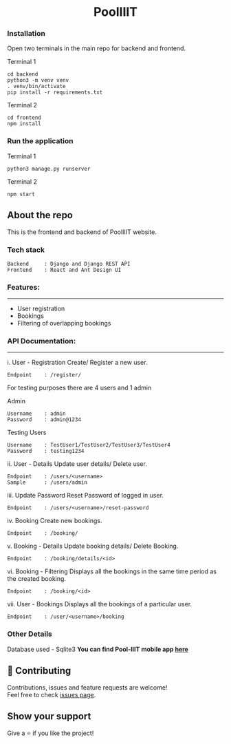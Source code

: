<h1 align="center">PoolIIIT</h1>

### Installation

Open two terminals in the main repo for backend and frontend.

Terminal 1

	cd backend
	python3 -m venv venv
	. venv/bin/activate
	pip install -r requirements.txt

Terminal 2
	
	cd frontend
	npm install

### Run the application

Terminal 1

	python3 manage.py runserver

Terminal 2
	
	npm start

## About the repo

This is the frontend and backend of PoolIIIT website.

### Tech stack 

	Backend 	: Django and Django REST API
	Frontend	: React and Ant Design UI

### Features:
---------
* User registration
* Bookings
* Filtering of overlapping bookings

### API Documentation:
-----------------

i. User - Registration
Create/ Register a new user.

	Endpoint 	: /register/

For testing purposes there are 4 users and 1 admin

Admin

	Username	: admin
	Password	: admin@1234

Testing Users

	Username	: TestUser1/TestUser2/TestUser3/TestUser4
	Password 	: testing1234

ii. User - Details
Update user details/ Delete user.

	Endpoint	: /users/<username>
	Sample		: /users/admin 

iii. Update Password
Reset Password of logged in user.

	Endpoint	: /users/<username>/reset-password

iv. Booking
Create new bookings.

	Endpoint	: /booking/

v. Booking - Details
Update booking details/ Delete Booking.

	Endpoint	: /booking/details/<id>

vi. Booking - Filtering
Displays all the bookings in the same time period as the created booking.

	Endpoint	: /booking/<id>

vii. User - Bookings
Displays all the bookings of a particular user.

	Endpoint	: /user/<username>/booking

### Other Details

Database used - Sqlite3
**You can find Pool-IIIT mobile app [here](https://github.com/jaggu21/PoolIIIT_mobileApp)**

## 🤝 Contributing

Contributions, issues and feature requests are welcome!<br/>Feel free to check [issues page](https://github.com/divyamagwl/PoolIIIT/issues).

 
## Show your support

Give a ⭐️ if you like the project!

